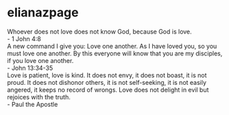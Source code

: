 # elianazpage
<div class="quote quote1">
Whoever does not love does not know God, because God is love.
<br>- 1 John 4:8
</div>

<div class="quote quote2">
A new command I give you: 
  Love one another. As I have loved you, so you must love one another. 
  By this everyone will know that you are my disciples, if you love one another.
<br>- John 13:34-35
</div>

<div class="quote quote3">
Love is patient, love is kind. It does not envy, it does not 
boast, it is not proud. It does not dishonor others, it is not 
self-seeking, it is not easily angered, it keeps no record of 
wrongs. Love does not delight in evil but rejoices with the truth.
<br>- Paul the Apostle
</div>

